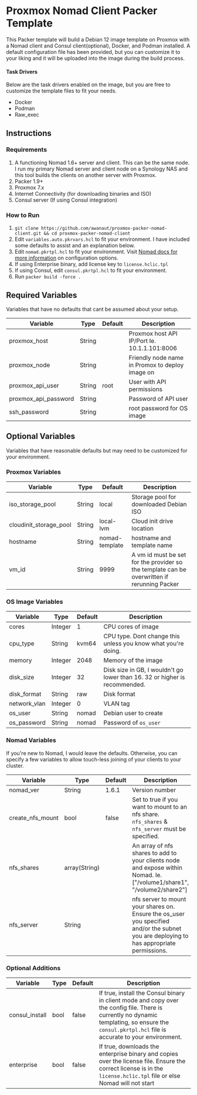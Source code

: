 # Proxmox Nomad Client Packer Template
This Packer template will build a Debian 12 image template on Proxmox with a Nomad client and Consul client(optional), Docker, and Podman installed. A default configuration file has been provided, but you can customize it to your liking and it will be uploaded into the image during the build process.

#### Task Drivers
Below are the task drivers enabled on the image, but you are free to customize the template files to fit your needs.
- Docker
- Podman 
- Raw_exec

## Instructions
### Requirements
1. A functioning Nomad 1.6+ server and client. This can be the same node. I run my primary Nomad server and client node on a Synology NAS and this tool builds the clients on another server with Proxmox.
2. Packer 1.9+
2. Proxmox 7.x
3. Internet Connectivity (for downloading binaries and ISO)
4. Consul server (If using Consul integration)

### How to Run
1. `git clone https://github.com/awanaut/proxmox-packer-nomad-client.git && cd proxmox-packer-nomad-client`
2. Edit `variables.auto.pkrvars.hcl` to fit your environment. I have included some defaults to assist and an explanation below.
3. Edit `nomad.pkrtpl.hcl` to fit your environment. Visit [Nomad docs for more information](https://developer.hashicorp.com/nomad/docs/configuration/client) on configuration options.
4. If using Enterprise binary, add license key to `license.hclic.tpl`
5. If using Consul, edit `consul.pkrtpl.hcl` to fit your environment.
5. Run `packer build -force .`

## Required Variables
Variables that have no defaults that cant be assumed about your setup.

| Variable | Type | Default | Description | 
| --- | --- | --- | --- |
| proxmox_host | String | | Proxmox host API IP/Port Ie. 10.1.1.101:8006 |
| proxmox_node | String | |  Friendly node name in Promox to deploy image on |
| proxmox_api_user | String | root | User with API permissions| 
| proxmox_api_password | String| | Password of API user |
| ssh_password | String | | root password for OS image |

## Optional Variables
Variables that have reasonable defaults but may need to be customized for your environment.

### Proxmox Variables
| Variable | Type | Default | Description | 
| --- | --- | --- | --- |
| iso_storage_pool | String | local | Storage pool for downloaded Debian ISO | 
| cloudinit_storage_pool | String | local-lvm | Cloud init drive location |
| hostname | String | nomad-template | hostname and template name |
| vm_id | String | 9999 | A vm id must be set for the provider so the template can be overwritten if rerunning Packer |


### OS Image Variables
| Variable | Type |  Default | Description | 
| --- | --- | --- | --- |
| cores | Integer | 1 | CPU cores of image | 
| cpu_type | String | kvm64 | CPU type. Dont change this unless you know what you're doing. |
| memory | Integer | 2048 | Memory of the image |
| disk_size | Integer | 32 | Disk size in GB, I wouldn't go lower than 16. 32 or higher is recommended. | 
| disk_format | String | raw | Disk format |
| network_vlan | Integer | 0 | VLAN tag |
| os_user | String | nomad | Debian user to create |
| os_password | String | nomad | Password of `os_user` |

### Nomad Variables
If you're new to Nomad, I would leave the defaults. Otherwise, you can specify a few variables to allow touch-less joining of your clients to your cluster.

| Variable | Type |  Default | Description | 
| --- | --- | --- | --- |
| nomad_ver | String |  1.6.1 | Version number |
| create_nfs_mount | bool | false | Set to true if you want to mount to an nfs share. `nfs_shares` & `nfs_server` must be specified. |
| nfs_shares | array(String) | | An array of nfs shares to add to your clients node and expose within Nomad. Ie. ["/volume1/share1", "/volume2/share2"] |
| nfs_server | String | | nfs server to mount your shares on. Ensure the os_user you specified and/or the subnet you are deploying to has appropriate permissions. |


### Optional Additions
| Variable | Type |  Default | Description | 
| --- | --- | --- | --- |
| consul_install | bool | false | If true, install the Consul binary in client mode and copy over the config file. There is currently no dynamic templating, so ensure the `consul.pkrtpl.hcl` file is accurate to your environment. |
| enterprise | bool | false | If true, downloads the enterprise binary and copies over the license file. Ensure the correct license is in the `license.hclic.tpl` file or else Nomad will not start |